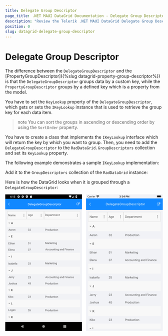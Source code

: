 ```yaml
---
title: Delegate Group Descriptor
page_title: .NET MAUI DataGrid Documentation - Delegate Group Descriptor
description: "Review the Telerik .NET MAUI DataGrid Delegate Group Descriptor  documentation article to learn more about the delegate grouping function you can use."
position: 0
slug: datagrid-delegate-group-descriptor
---
```


# Delegate Group Descriptor

The difference between the `DelegateGroupDescriptor` and the [PropertyGroupDescriptor]({%slug datagrid-property-group-descriptor%}) is that the `DelegateGroupDescriptor` groups data by a custom key, while the `PropertyGroupDescriptor` groups by a defined key which is a property from the model.

You have to set the `KeyLookup` property of the `DelegateGroupDescriptor`, which gets or sets the `IKeyLookup` instance that is used to retrieve the group key for each data item.

>note You can sort the groups in ascending or descending order by using the `SortOrder` property.

You have to create a class that implements the `IKeyLookup` interface which will return the key by which you want to group. Then, you need to add the `DelegateGroupDescriptor` to the `RadDataGrid.GroupDescriptors` collection and set its `KeyLookup` property.

The following example demonstrates a sample `IKeyLookup` implementation:

<snippet id='datagrid-grouping-delegategroupdescriptor-lookup' />

Add it to the `GroupDescriptors` collection of the `RadDataGrid` instance:

<snippet id='datagrid-grouping-delegategroupdescriptor' />

Here is how the DataGrid looks when it is grouped through a `DelegateGroupDescriptor`:

![DataGrid Delegate GroupDescriptor](../images/datagrid_grouping_delegategroup.png)